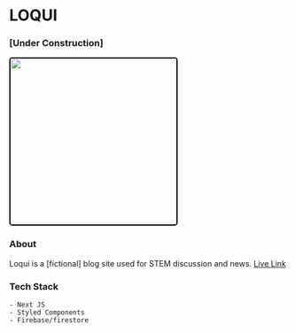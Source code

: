 # LOQUI 

### [Under Construction]

<img src='https://imgur.com/f3iP8vW.png' height='300px' width='auto' style='border: 2px solid black; border-radius: 5px'/>

### About

Loqui is a [fictional] blog site used for STEM discussion and news. 
<a href='https://loqui-thenu-k.vercel.app/' target=''>Live Link</a>

### Tech Stack

    - Next JS
    - Styled Components
    - Firebase/firestore